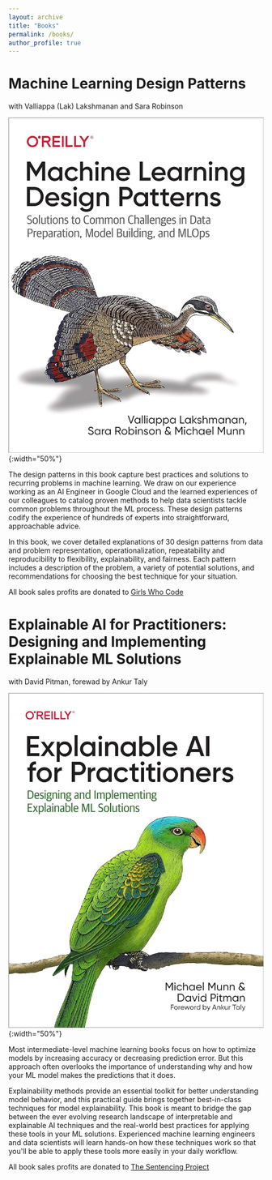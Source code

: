 ```yaml
---
layout: archive
title: "Books"
permalink: /books/
author_profile: true
---
```



# Machine Learning Design Patterns

with Valliappa (Lak) Lakshmanan and Sara Robinson

![mldp](/images/mldp.jpg){:width="50%"} 


The design patterns in this book capture best practices and solutions to recurring problems in machine learning. We draw on our experience working as an AI Engineer in Google Cloud and the learned experiences of our colleagues to catalog proven methods to help data scientists tackle common problems throughout the ML process. These design patterns codify the experience of hundreds of experts into straightforward, approachable advice.

In this book, we cover detailed explanations of 30 design patterns from data and problem representation, operationalization, repeatability and  reproducibility to flexibility, explainability, and fairness. Each pattern includes a description of the problem, a variety of potential solutions, and recommendations for choosing the best technique for your situation.

All book sales profits are donated to [Girls Who Code](https://girlswhocode.com/)

# Explainable AI for Practitioners: Designing and Implementing Explainable ML Solutions

with David Pitman, forewad by Ankur Taly

![xai_for_practitioners](/images/xai_for_practitioners.jpg){:width="50%"} 

Most intermediate-level machine learning books focus on how to optimize models by increasing accuracy or decreasing prediction error. But this approach often overlooks the importance of understanding why and how your ML model makes the predictions that it does. 

Explainability methods provide an essential toolkit for better understanding model behavior, and this practical guide brings together best-in-class techniques for model explainability. This book is meant to bridge the gap between the ever evolving research landscape of interpretable and explainable AI techniques and the real-world best practices for applying these tools in your ML solutions. Experienced machine learning engineers and data scientists will learn hands-on how these techniques work so that you'll be able to apply these tools more easily in your daily workflow. 

All book sales profits are donated to [The Sentencing Project](https://www.sentencingproject.org/)
